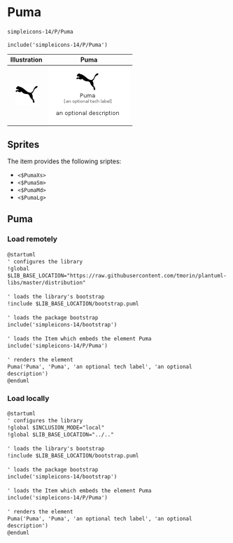 # Puma


```text
simpleicons-14/P/Puma
```

```text
include('simpleicons-14/P/Puma')
```



| Illustration | Puma |
| :---: | :---: |
| ![illustration for Illustration](../../simpleicons-14/P/Puma.png) | ![illustration for Puma](../../simpleicons-14/P/Puma.Local.png) |



## Sprites
The item provides the following sriptes:

- `<$PumaXs>`
- `<$PumaSm>`
- `<$PumaMd>`
- `<$PumaLg>`





## Puma

### Load remotely
```plantuml
@startuml
' configures the library
!global $LIB_BASE_LOCATION="https://raw.githubusercontent.com/tmorin/plantuml-libs/master/distribution"

' loads the library's bootstrap
!include $LIB_BASE_LOCATION/bootstrap.puml

' loads the package bootstrap
include('simpleicons-14/bootstrap')

' loads the Item which embeds the element Puma
include('simpleicons-14/P/Puma')

' renders the element
Puma('Puma', 'Puma', 'an optional tech label', 'an optional description')
@enduml
```

### Load locally
```plantuml
@startuml
' configures the library
!global $INCLUSION_MODE="local"
!global $LIB_BASE_LOCATION="../.."

' loads the library's bootstrap
!include $LIB_BASE_LOCATION/bootstrap.puml

' loads the package bootstrap
include('simpleicons-14/bootstrap')

' loads the Item which embeds the element Puma
include('simpleicons-14/P/Puma')

' renders the element
Puma('Puma', 'Puma', 'an optional tech label', 'an optional description')
@enduml
```

